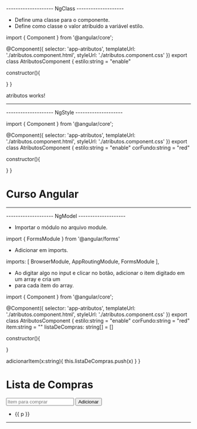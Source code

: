 -------------------- NgClass --------------------
- Define uma classe para o componente.
- Define como classe o valor atribuido a variável estilo.

import { Component } from '@angular/core';

@Component({
  selector: 'app-atributos',
  templateUrl: './atributos.component.html',
  styleUrl: './atributos.component.css'
})
export class AtributosComponent {
  estilo:string = "enable"

  constructor(){

  }
}

<p [ngClass]="estilo">atributos works!</p>

-------------------------------------------------

-------------------- NgStyle --------------------

import { Component } from '@angular/core';

@Component({
  selector: 'app-atributos',
  templateUrl: './atributos.component.html',
  styleUrl: './atributos.component.css'
})
export class AtributosComponent {
  estilo:string = "enable"
  corFundo:string = "red"

  constructor(){

  }
}

<h1 [ngStyle]="{'background': corFundo}">Curso Angular</h1>

--------------------------------------------------

-------------------- NgModel --------------------
- Importar o módulo no arquivo module.

import { FormsModule } from '@angular/forms'

- Adicionar em imports.

imports: [
    BrowserModule,
    AppRoutingModule,
    FormsModule
  ],

- Ao digitar algo no input e clicar no botão, adicionar o item digitado em um array e cria um <li> para cada item do array.

import { Component } from '@angular/core';

@Component({
  selector: 'app-atributos',
  templateUrl: './atributos.component.html',
  styleUrl: './atributos.component.css'
})
export class AtributosComponent {
  estilo:string = "enable"
  corFundo:string = "red"
  item:string = ""
  listaDeCompras: string[] = []

  constructor(){

  }

  adicionarItem(x:string){
    this.listaDeCompras.push(x)
  }
}

<h1>Lista de Compras</h1>
<input type="text" [(ngModel)]="item" placeholder="Item para comprar">
<button (click)="adicionarItem(item)">Adicionar</button>
<ul>
  <li *ngFor="let p of listaDeCompras">{{ p }}</li>
</ul>


-------------------------------------------------